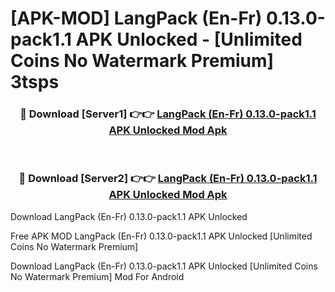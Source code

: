 # [APK-MOD] LangPack (En-Fr) 0.13.0-pack1.1 APK Unlocked - [Unlimited Coins No Watermark Premium] 3tsps



<div align="center">
<h3>🔴 Download [Server1] 👉👉 <a href="https://momento.my/?title=LangPack_(En-Fr)_0.13.0-pack1.1_APK_Unlocked">LangPack (En-Fr) 0.13.0-pack1.1 APK Unlocked Mod Apk</a></h3><br>

<h3>🔴 Download [Server2] 👉👉 <a href="https://momento.my/?title=LangPack_(En-Fr)_0.13.0-pack1.1_APK_Unlocked">LangPack (En-Fr) 0.13.0-pack1.1 APK Unlocked Mod Apk</a></h3>
</div>



Download LangPack (En-Fr) 0.13.0-pack1.1 APK Unlocked 

Free APK MOD LangPack (En-Fr) 0.13.0-pack1.1 APK Unlocked [Unlimited Coins No Watermark Premium]

Download LangPack (En-Fr) 0.13.0-pack1.1 APK Unlocked [Unlimited Coins No Watermark Premium] Mod For Android
